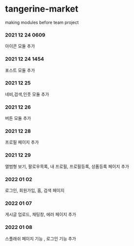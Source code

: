 # tangerine-market
making modules before team project

### 2021 12 24 0609
아이콘 모듈 추가

### 2021 12 24 1454
포스트 모듈 추가

### 2021 12 25
네비,검색,인풋 모듈 추가

### 2021 12 26
버튼 모듈 추가

### 2021 12 28
프로필 페이지 추가

### 2021 12 29
앨범형 보기, 팔로우목록, 내 프로필, 프로필등록, 상품등록 페이지 추가

### 2022 01 02
로그인, 회원가입, 홈, 검색 페이지 

### 2022 01 07
게시글 업로드, 채팅창, 에러 페이지 추가

### 2022 01 08
스플래쉬 페이지 기능 , 로그인 기능 추가
